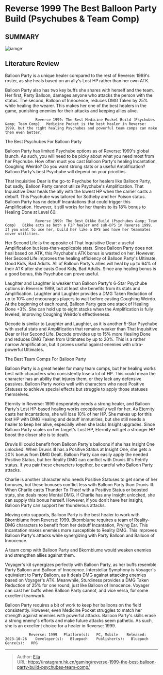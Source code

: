 # Reverse 1999 The Best Balloon Party Build (Psychubes &amp; Team Comp)


## SUMMARY 

![iamge](https://static1.srcdn.com/wordpress/wp-content/uploads/2023/11/reverse-1999-the-best-balloon-party-build-psychubes-team-comp.jpg)

## Literature Review

Balloon Party is a unique healer compared to the rest of Reverse: 1999&#39;s roster, as she heals based on an ally&#39;s Lost HP rather than her own ATK.





Balloon Party also has two key buffs she shares with herself and the team. Her first, Party Balloon, damages anyone who attacks the person with the status. The second, Balloon of Innocence, reduces DMG Taken by 25% while healing the wearer. This makes her one of the best healers in the game, punishing enemies for their attacks and keeping allies alive.




                  Reverse 1999: The Best Medicine Pocket Build (Psychubes &amp; Team Comp)   Medicine Pocket is the best healer in Reverse: 1999, but the right healing Psychubes and powerful team comps can make them even better.   


 The Best Psychubes For Balloon Party 
          



Balloon Party has limited Psychube options as of Reverse: 1999&#39;s global launch. As such, you will need to be picky about what you need most from her Psychube. How often must you cast Balloon Party&#39;s healing Incantation, Coughing Weirdo? Do you want strong stats or a useful Amplification? Balloon Party&#39;s best Psychube will depend on your priorities.




That Inquisitive Dear is the go-to Psychube for healers like Balloon Party, but sadly, Balloon Party cannot utilize Psychube&#39;s Amplification. That Inquisitive Dear heals the ally with the lowest HP when the carrier casts a debuff. This Psychube was tailored for Sotheby and her Poison status. Balloon Party has no debuff Incantations that could trigger this Amplification. However, it still works for her thanks to its 18% bonus to Healing Done at Level 60.




                  Reverse 1999: The Best Dikke Build (Psychubes &amp; Team Comp)   Dikke acts as both a F2P healer and sub-DPS in Reverse 1999. If you want to use her, build her like a DPS and have her teammates cover utilities.   

Her Second Life is the opposite of That Inquisitive Dear: a useful Amplification but less-than-applicable stats. Since Balloon Party does not heal based on ATK, this Psychube&#39;s ATK bonus is wasted on her. However, Her Second Life improves the healing efficiency of Balloon Party&#39;s Ultimate, Good Kids, Bad Adults. All of Balloon Party&#39;s allies will heal by up to 64% of their ATK after she casts Good Kids, Bad Adults. Since any healing bonus is a good bonus, this Psychube can prove useful.

Laughter and Laughter is weaker than Balloon Party&#39;s 6-Star Psychube options in Reverse: 1999, but at least she benefits from its stats and Amplification. Laughter and Laughter provides a DMG Taken Reduction of up to 10% and encourages players to wait before casting Coughing Weirdo. At the beginning of each round, Balloon Party gets one stack of Healing Done &#43;3%. She can hold up to eight stacks when the Amplification is fully leveled, improving Coughing Weirdo&#39;s effectiveness.




Decode is similar to Laughter and Laughter, as it is another 5-Star Psychube with useful stats and Amplification that remains weaker than That Inquisitive Dear or Her Second Life. Decode provides up to 15% more Healing Done and reduces DMG Taken from Ultimates by up to 20%. This is a rather narrow Amplification, but it proves useful against enemies with ultra-powerful Ultimates.



 The Best Team Comps For Balloon Party 
         

Balloon Party is a great healer for many team comps, but her healing works best with characters who consistently lose a lot of HP. This could mean the character has an ability that injures them, or they lack any defensive passives. Balloon Party works well with characters who need Positive Statuses to achieve special effects but struggle to apply those statuses themselves.

Eternity in Reverse: 1999 desperately needs a strong healer, and Balloon Party&#39;s Lost HP-based healing works exceptionally well for her. As Eternity casts her Incantations, she will lose 10% of her HP. She makes up for this lost HP with DMG Healing and debuff immunities, but she still needs a healer to keep her alive, especially when she lacks Insight upgrades. Since Balloon Party scales on her target&#39;s Lost HP, Eternity will get a stronger HP boost the closer she is to death.




Druvis III could benefit from Balloon Party&#39;s balloons if she has Insight One unlocked. When Druvis III has a Positive Status at Insight One, she gets a 20% bonus from DMG Dealt. Balloon Party can easily apply the needed Positive Status, but her Reality DMG can conflict with Druvis III&#39;s Petrify status. If you pair these characters together, be careful who Balloon Party attacks.

Charlie is another character who needs Positive Statuses to get some of her bonuses, but these bonuses conflict less with Balloon Party than Druvis III. When Charlie casts Thunder To Thee! with a Positive Status or boosted stats, she deals more Mental DMG. If Charlie has any Insight unlocked, she can supply this bonus herself. However, if you don&#39;t have her Insight, Balloon Party can support her thunderous attacks.

Moving onto supports, Balloon Party is the best healer to work with Bkornblume from Reverse: 1999. Bkornblume requires a team of Reality-DMG characters to benefit from her debuff Incantation, Prying Ear. This Incantation makes enemies more susceptible to Reality DMG. This improves Balloon Party&#39;s attacks while synergizing with Party Balloon and Balloon of Innocence.






A team comp with Balloon Party and Bkornblume would weaken enemies and strengthen allies against them.




Voyager&#39;s kit synergizes perfectly with Balloon Party, as her buffs resemble Party Balloon and Balloon of Innocence. Interstellar Symphony is Voyager&#39;s equivalent to Party Balloon, as it deals DMG against attacking enemies based on Voyager&#39;s ATK. Meanwhile, Sturdiness provides a DMG Taken Reduction of 25% for one round, just like Balloon of Innocence. Voyager can cast her buffs when Balloon Party cannot, and vice versa, for some excellent teamwork.

Balloon Party requires a bit of work to keep her balloons on the field consistently. However, even Medicine Pocket struggles to match her strength against enemies with powerful attacks. Balloon Party&#39;s skills erase a strong enemy&#39;s efforts and make future attacks seem pathetic. As such, she is an excellent choice for a healer in Reverse: 1999.




               Reverse: 1999   Platform(s):   PC, Mobile    Released:   2023-10-26    Developer(s):   Bluepoch    Publisher(s):   Bluepoch    Genre(s):   RPG      

---

> Author: [Ella](https://instagram.hk.cn/)  
> URL: https://instagram.hk.cn/gaming/reverse-1999-the-best-balloon-party-build-psychubes-team-comp/  

